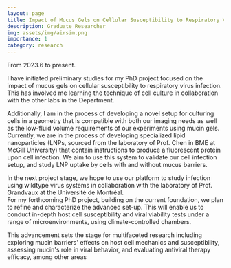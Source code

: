 ```yaml
---
layout: page
title: Impact of Mucus Gels on Cellular Susceptibility to Respiratory Virus Infections
description: Graduate Researcher
img: assets/img/airsim.png
importance: 1
category: research
---
```

From 2023.6 to present.

I have initiated preliminary studies for my PhD project focused on the impact of mucus gels on cellular susceptibility to 
respiratory virus infection. This has involved me learning the technique of cell culture in collaboration with the other labs in the Department. 
  
Additionally, I am in the process of developing a novel setup for culturing cells in a geometry that is compatible with both our imaging needs as well as the low-fluid volume requirements of our experiments using mucin gels. Currently, we are in the process of developing specialized lipid nanoparticles (LNPs, sourced from the laboratory of Prof. Chen in BME at McGill University) that contain instructions to produce a fluorescent protein upon cell infection. We aim to use this system to validate our cell infection setup, and study LNP uptake by cells with and without mucus barriers.
  
In the next project stage, we hope to use our platform to study infection using wildtype virus systems in collaboration with the laboratory of Prof. Grandvaux at the Université de Montréal.  
For my forthcoming PhD project, building on the current foundation, we plan to refine and characterize the 
advanced set-up. This will enable us to conduct in-depth host cell susceptibility and viral viability tests under a range of 
microenvironments, using climate-controlled chambers.  
  
This advancement sets the stage for multifaceted research including exploring mucin barriers' effects on host cell mechanics and susceptibility, assessing mucin's role in viral 
behavior, and evaluating antiviral therapy efficacy, among other areas

